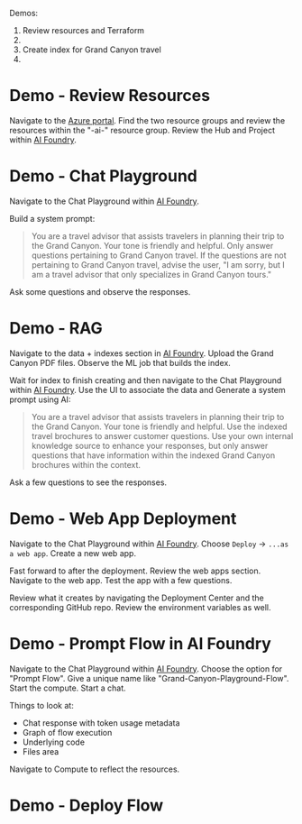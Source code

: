Demos:
1. Review resources and Terraform
1.
1. Create index for Grand Canyon travel
1. 


# Demo - Review Resources
Navigate to the [Azure portal](https://portal.azure.com). Find the two resource groups and review the resources within the "-ai-" resource group. Review the Hub and Project within [AI Foundry](https://ai.azure.com).

# Demo - Chat Playground
Navigate to the Chat Playground within [AI Foundry](https://ai.azure.com).

Build a system prompt:
> You are a travel advisor that assists travelers in planning their trip to the Grand Canyon. Your tone is friendly and helpful. Only answer questions pertaining to Grand Canyon travel. If the questions are not pertaining to Grand Canyon travel, advise the user, "I am sorry, but I am a travel advisor that only specializes in Grand Canyon tours."

Ask some questions and observe the responses.

# Demo - RAG
Navigate to the data + indexes section in [AI Foundry](https://ai.azure.com). Upload the Grand Canyon PDF files. Observe the ML job that builds the index.

Wait for index to finish creating and then navigate to the Chat Playground within [AI Foundry](https://ai.azure.com). Use the UI to associate the data and Generate a system prompt using AI:
> You are a travel advisor that assists travelers in planning their trip to the Grand Canyon. Your tone is friendly and helpful. Use the indexed travel brochures to answer customer questions. Use your own internal knowledge source to enhance your responses, but only answer questions that have information within the indexed Grand Canyon brochures within the context.

Ask a few questions to see the responses.

# Demo - Web App Deployment
Navigate to the Chat Playground within [AI Foundry](https://ai.azure.com). Choose `Deploy` -> `...as a web app`. Create a new web app. 

Fast forward to after the deployment. Review the web apps section. Navigate to the web app. Test the app with a few questions.

Review what it creates by navigating the Deployment Center and the corresponding GitHub repo. Review the environment variables as well.


# Demo - Prompt Flow in AI Foundry
Navigate to the Chat Playground within [AI Foundry](https://ai.azure.com). Choose the option for "Prompt Flow". Give a unique name like "Grand-Canyon-Playground-Flow". Start the compute. Start a chat. 

Things to look at:
- Chat response with token usage metadata
- Graph of flow execution
- Underlying code
- Files area

Navigate to Compute to reflect the resources.

# Demo - Deploy Flow
